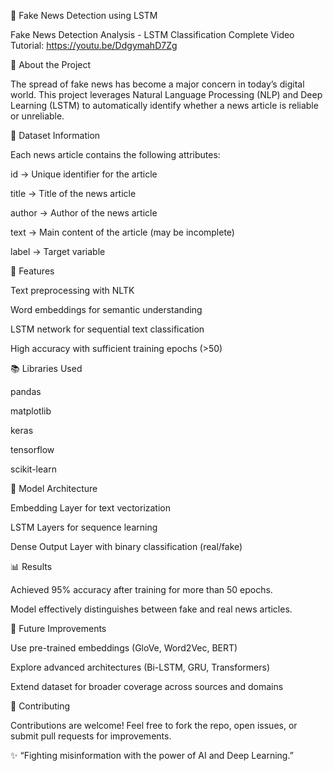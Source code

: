 📰 Fake News Detection using LSTM

Fake News Detection Analysis - LSTM Classification Complete Video Tutorial: 
https://youtu.be/DdgymahD7Zg

📌 About the Project

The spread of fake news has become a major concern in today’s digital world. This project leverages Natural Language Processing (NLP) and Deep Learning (LSTM) to automatically identify whether a news article is reliable or unreliable.

📂 Dataset Information

Each news article contains the following attributes:

id → Unique identifier for the article

title → Title of the news article

author → Author of the news article

text → Main content of the article (may be incomplete)

label → Target variable

🔑 Features

Text preprocessing with NLTK

Word embeddings for semantic understanding

LSTM network for sequential text classification

High accuracy with sufficient training epochs (>50)

📚 Libraries Used

pandas

matplotlib

keras

tensorflow

scikit-learn

🧠 Model Architecture

Embedding Layer for text vectorization

LSTM Layers for sequence learning

Dense Output Layer with binary classification (real/fake)

📊 Results

Achieved 95% accuracy after training for more than 50 epochs.

Model effectively distinguishes between fake and real news articles.

🔮 Future Improvements

Use pre-trained embeddings (GloVe, Word2Vec, BERT)

Explore advanced architectures (Bi-LSTM, GRU, Transformers)

Extend dataset for broader coverage across sources and domains

🤝 Contributing

Contributions are welcome! Feel free to fork the repo, open issues, or submit pull requests for improvements.


✨ “Fighting misinformation with the power of AI and Deep Learning.”
